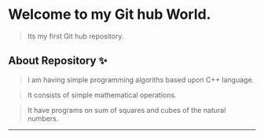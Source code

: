 # Welcome to my Git hub World. 
> Its my first Git hub repository.
## About Repository :sparkles:

> I am having simple programming algoriths based upon C++ language.

> It consists of simple mathematical operations.

> It have programs on sum of squares and cubes of the natural numbers.

<hr>
